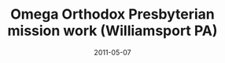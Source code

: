 ---
date: &id001 2011-05-07
end_date: null
location:
  address: 2570 Lycoming Creek Road
  city: Williamsport
  state: PA
minister:
- end: null
  name: Andrew T. Adcock
  start: 2011-05-07
  type: Organizing Pastor
ministers:
- Andrew T. Adcock
name: Omega Orthodox Presbyterian mission work
names: null
origination_date: *id001
raw_data: "PA Williamsport\nOmega Orthodox Presbyterian mission work (May 7, 2011\u2013\
  \ )\n2570 Lycoming Creek Road, Williamsport\nOrg. Pastor: Andrew T. Adcock, 2011\u2013"
received_from: null
states:
- PA
status:
  active: true
  end_date: null
  reason: null
  received_from: null
  withdrawal_to: null
title: Omega Orthodox Presbyterian mission work (Williamsport PA)

---